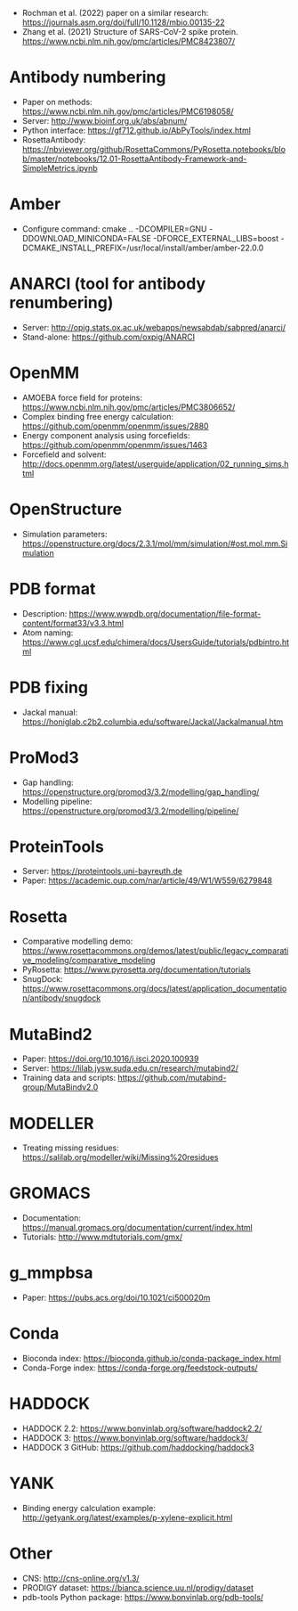 * Rochman et al. (2022) paper on a similar research: https://journals.asm.org/doi/full/10.1128/mbio.00135-22
* Zhang et al. (2021) Structure of SARS-CoV-2 spike protein. https://www.ncbi.nlm.nih.gov/pmc/articles/PMC8423807/

Antibody numbering
==================

* Paper on methods: https://www.ncbi.nlm.nih.gov/pmc/articles/PMC6198058/
* Server: http://www.bioinf.org.uk/abs/abnum/
* Python interface: https://gf712.github.io/AbPyTools/index.html
* RosettaAntibody: https://nbviewer.org/github/RosettaCommons/PyRosetta.notebooks/blob/master/notebooks/12.01-RosettaAntibody-Framework-and-SimpleMetrics.ipynb

Amber
=====

* Configure command: cmake .. -DCOMPILER=GNU -DDOWNLOAD_MINICONDA=FALSE -DFORCE_EXTERNAL_LIBS=boost -DCMAKE_INSTALL_PREFIX=/usr/local/install/amber/amber-22.0.0

ANARCI (tool for antibody renumbering)
======================================

* Server: http://opig.stats.ox.ac.uk/webapps/newsabdab/sabpred/anarci/
* Stand-alone: https://github.com/oxpig/ANARCI

OpenMM
======

* AMOEBA force field for proteins: https://www.ncbi.nlm.nih.gov/pmc/articles/PMC3806652/
* Complex binding free energy calculation: https://github.com/openmm/openmm/issues/2880
* Energy component analysis using forcefields: https://github.com/openmm/openmm/issues/1463
* Forcefield and solvent: http://docs.openmm.org/latest/userguide/application/02_running_sims.html

OpenStructure
=============

* Simulation parameters: https://openstructure.org/docs/2.3.1/mol/mm/simulation/#ost.mol.mm.Simulation

PDB format
==========

* Description: https://www.wwpdb.org/documentation/file-format-content/format33/v3.3.html
* Atom naming: https://www.cgl.ucsf.edu/chimera/docs/UsersGuide/tutorials/pdbintro.html

PDB fixing
==========

* Jackal manual: https://honiglab.c2b2.columbia.edu/software/Jackal/Jackalmanual.htm

ProMod3
=======

* Gap handling: https://openstructure.org/promod3/3.2/modelling/gap_handling/
* Modelling pipeline: https://openstructure.org/promod3/3.2/modelling/pipeline/

ProteinTools
============

* Server: https://proteintools.uni-bayreuth.de
* Paper: https://academic.oup.com/nar/article/49/W1/W559/6279848

Rosetta
=======

* Comparative modelling demo: https://www.rosettacommons.org/demos/latest/public/legacy_comparative_modeling/comparative_modeling
* PyRosetta: https://www.pyrosetta.org/documentation/tutorials
* SnugDock: https://www.rosettacommons.org/docs/latest/application_documentation/antibody/snugdock

MutaBind2
=========

* Paper: https://doi.org/10.1016/j.isci.2020.100939
* Server: https://lilab.jysw.suda.edu.cn/research/mutabind2/
* Training data and scripts: https://github.com/mutabind-group/MutaBindv2.0

MODELLER
========

* Treating missing residues: https://salilab.org/modeller/wiki/Missing%20residues

GROMACS
=======

* Documentation: https://manual.gromacs.org/documentation/current/index.html
* Tutorials: http://www.mdtutorials.com/gmx/

g_mmpbsa
========

* Paper: https://pubs.acs.org/doi/10.1021/ci500020m

Conda
=====

* Bioconda index: https://bioconda.github.io/conda-package_index.html
* Conda-Forge index: https://conda-forge.org/feedstock-outputs/

HADDOCK
=======

* HADDOCK 2.2: https://www.bonvinlab.org/software/haddock2.2/
* HADDOCK 3: https://www.bonvinlab.org/software/haddock3/
* HADDOCK 3 GitHub: https://github.com/haddocking/haddock3

YANK
====

* Binding energy calculation example: http://getyank.org/latest/examples/p-xylene-explicit.html

Other
=====

* CNS: http://cns-online.org/v1.3/
* PRODIGY dataset: https://bianca.science.uu.nl/prodigy/dataset
* pdb-tools Python package: https://www.bonvinlab.org/pdb-tools/
